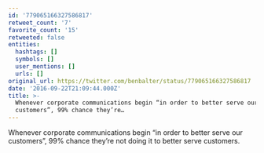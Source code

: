 ```yaml
---
id: '779065166327586817'
retweet_count: '7'
favorite_count: '15'
retweeted: false
entities:
  hashtags: []
  symbols: []
  user_mentions: []
  urls: []
original_url: https://twitter.com/benbalter/status/779065166327586817
date: '2016-09-22T21:09:44.000Z'
title: >-
  Whenever corporate communications begin “in order to better serve our
  customers”, 99% chance they’re…
---
```


Whenever corporate communications begin “in order to better serve our customers”, 99% chance they’re not doing it to better serve customers.